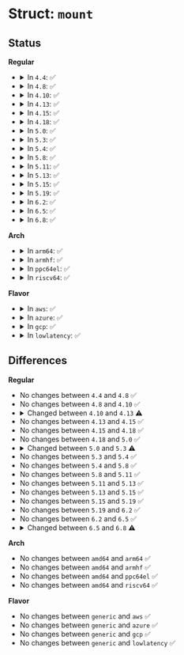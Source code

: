 # Struct: <code>mount</code>

## Status
<b>Regular</b>
<ul>
<li>
<details>
<summary>In <code>4.4</code>: ✅</summary>

```c
struct mount {
    struct hlist_node mnt_hash;
    struct mount *mnt_parent;
    struct dentry *mnt_mountpoint;
    struct vfsmount mnt;
    struct callback_head mnt_rcu;
    struct llist_node mnt_llist;
    struct mnt_pcp *mnt_pcp;
    struct list_head mnt_mounts;
    struct list_head mnt_child;
    struct list_head mnt_instance;
    const char *mnt_devname;
    struct list_head mnt_list;
    struct list_head mnt_expire;
    struct list_head mnt_share;
    struct list_head mnt_slave_list;
    struct list_head mnt_slave;
    struct mount *mnt_master;
    struct mnt_namespace *mnt_ns;
    struct mountpoint *mnt_mp;
    struct hlist_node mnt_mp_list;
    struct hlist_head mnt_fsnotify_marks;
    __u32 mnt_fsnotify_mask;
    int mnt_id;
    int mnt_group_id;
    int mnt_expiry_mark;
    struct hlist_head mnt_pins;
    struct fs_pin mnt_umount;
    struct dentry *mnt_ex_mountpoint;
};
```
</details>
</li>
<li>
<details>
<summary>In <code>4.8</code>: ✅</summary>

```c
struct mount {
    struct hlist_node mnt_hash;
    struct mount *mnt_parent;
    struct dentry *mnt_mountpoint;
    struct vfsmount mnt;
    struct callback_head mnt_rcu;
    struct llist_node mnt_llist;
    struct mnt_pcp *mnt_pcp;
    struct list_head mnt_mounts;
    struct list_head mnt_child;
    struct list_head mnt_instance;
    const char *mnt_devname;
    struct list_head mnt_list;
    struct list_head mnt_expire;
    struct list_head mnt_share;
    struct list_head mnt_slave_list;
    struct list_head mnt_slave;
    struct mount *mnt_master;
    struct mnt_namespace *mnt_ns;
    struct mountpoint *mnt_mp;
    struct hlist_node mnt_mp_list;
    struct hlist_head mnt_fsnotify_marks;
    __u32 mnt_fsnotify_mask;
    int mnt_id;
    int mnt_group_id;
    int mnt_expiry_mark;
    struct hlist_head mnt_pins;
    struct fs_pin mnt_umount;
    struct dentry *mnt_ex_mountpoint;
};
```
</details>
</li>
<li>
<details>
<summary>In <code>4.10</code>: ✅</summary>

```c
struct mount {
    struct hlist_node mnt_hash;
    struct mount *mnt_parent;
    struct dentry *mnt_mountpoint;
    struct vfsmount mnt;
    struct callback_head mnt_rcu;
    struct llist_node mnt_llist;
    struct mnt_pcp *mnt_pcp;
    struct list_head mnt_mounts;
    struct list_head mnt_child;
    struct list_head mnt_instance;
    const char *mnt_devname;
    struct list_head mnt_list;
    struct list_head mnt_expire;
    struct list_head mnt_share;
    struct list_head mnt_slave_list;
    struct list_head mnt_slave;
    struct mount *mnt_master;
    struct mnt_namespace *mnt_ns;
    struct mountpoint *mnt_mp;
    struct hlist_node mnt_mp_list;
    struct hlist_head mnt_fsnotify_marks;
    __u32 mnt_fsnotify_mask;
    int mnt_id;
    int mnt_group_id;
    int mnt_expiry_mark;
    struct hlist_head mnt_pins;
    struct fs_pin mnt_umount;
    struct dentry *mnt_ex_mountpoint;
};
```
</details>
</li>
<li>
<details>
<summary>In <code>4.13</code>: ✅</summary>

```c
struct mount {
    struct hlist_node mnt_hash;
    struct mount *mnt_parent;
    struct dentry *mnt_mountpoint;
    struct vfsmount mnt;
    struct callback_head mnt_rcu;
    struct llist_node mnt_llist;
    struct mnt_pcp *mnt_pcp;
    struct list_head mnt_mounts;
    struct list_head mnt_child;
    struct list_head mnt_instance;
    const char *mnt_devname;
    struct list_head mnt_list;
    struct list_head mnt_expire;
    struct list_head mnt_share;
    struct list_head mnt_slave_list;
    struct list_head mnt_slave;
    struct mount *mnt_master;
    struct mnt_namespace *mnt_ns;
    struct mountpoint *mnt_mp;
    struct hlist_node mnt_mp_list;
    struct list_head mnt_umounting;
    struct fsnotify_mark_connector *mnt_fsnotify_marks;
    __u32 mnt_fsnotify_mask;
    int mnt_id;
    int mnt_group_id;
    int mnt_expiry_mark;
    struct hlist_head mnt_pins;
    struct fs_pin mnt_umount;
    struct dentry *mnt_ex_mountpoint;
};
```
</details>
</li>
<li>
<details>
<summary>In <code>4.15</code>: ✅</summary>

```c
struct mount {
    struct hlist_node mnt_hash;
    struct mount *mnt_parent;
    struct dentry *mnt_mountpoint;
    struct vfsmount mnt;
    struct callback_head mnt_rcu;
    struct llist_node mnt_llist;
    struct mnt_pcp *mnt_pcp;
    struct list_head mnt_mounts;
    struct list_head mnt_child;
    struct list_head mnt_instance;
    const char *mnt_devname;
    struct list_head mnt_list;
    struct list_head mnt_expire;
    struct list_head mnt_share;
    struct list_head mnt_slave_list;
    struct list_head mnt_slave;
    struct mount *mnt_master;
    struct mnt_namespace *mnt_ns;
    struct mountpoint *mnt_mp;
    struct hlist_node mnt_mp_list;
    struct list_head mnt_umounting;
    struct fsnotify_mark_connector *mnt_fsnotify_marks;
    __u32 mnt_fsnotify_mask;
    int mnt_id;
    int mnt_group_id;
    int mnt_expiry_mark;
    struct hlist_head mnt_pins;
    struct fs_pin mnt_umount;
    struct dentry *mnt_ex_mountpoint;
};
```
</details>
</li>
<li>
<details>
<summary>In <code>4.18</code>: ✅</summary>

```c
struct mount {
    struct hlist_node mnt_hash;
    struct mount *mnt_parent;
    struct dentry *mnt_mountpoint;
    struct vfsmount mnt;
    struct callback_head mnt_rcu;
    struct llist_node mnt_llist;
    struct mnt_pcp *mnt_pcp;
    struct list_head mnt_mounts;
    struct list_head mnt_child;
    struct list_head mnt_instance;
    const char *mnt_devname;
    struct list_head mnt_list;
    struct list_head mnt_expire;
    struct list_head mnt_share;
    struct list_head mnt_slave_list;
    struct list_head mnt_slave;
    struct mount *mnt_master;
    struct mnt_namespace *mnt_ns;
    struct mountpoint *mnt_mp;
    struct hlist_node mnt_mp_list;
    struct list_head mnt_umounting;
    struct fsnotify_mark_connector *mnt_fsnotify_marks;
    __u32 mnt_fsnotify_mask;
    int mnt_id;
    int mnt_group_id;
    int mnt_expiry_mark;
    struct hlist_head mnt_pins;
    struct fs_pin mnt_umount;
    struct dentry *mnt_ex_mountpoint;
};
```
</details>
</li>
<li>
<details>
<summary>In <code>5.0</code>: ✅</summary>

```c
struct mount {
    struct hlist_node mnt_hash;
    struct mount *mnt_parent;
    struct dentry *mnt_mountpoint;
    struct vfsmount mnt;
    struct callback_head mnt_rcu;
    struct llist_node mnt_llist;
    struct mnt_pcp *mnt_pcp;
    struct list_head mnt_mounts;
    struct list_head mnt_child;
    struct list_head mnt_instance;
    const char *mnt_devname;
    struct list_head mnt_list;
    struct list_head mnt_expire;
    struct list_head mnt_share;
    struct list_head mnt_slave_list;
    struct list_head mnt_slave;
    struct mount *mnt_master;
    struct mnt_namespace *mnt_ns;
    struct mountpoint *mnt_mp;
    struct hlist_node mnt_mp_list;
    struct list_head mnt_umounting;
    struct fsnotify_mark_connector *mnt_fsnotify_marks;
    __u32 mnt_fsnotify_mask;
    int mnt_id;
    int mnt_group_id;
    int mnt_expiry_mark;
    struct hlist_head mnt_pins;
    struct fs_pin mnt_umount;
    struct dentry *mnt_ex_mountpoint;
};
```
</details>
</li>
<li>
<details>
<summary>In <code>5.3</code>: ✅</summary>

```c
struct mount {
    struct hlist_node mnt_hash;
    struct mount *mnt_parent;
    struct dentry *mnt_mountpoint;
    struct vfsmount mnt;
    struct callback_head mnt_rcu;
    struct llist_node mnt_llist;
    struct mnt_pcp *mnt_pcp;
    struct list_head mnt_mounts;
    struct list_head mnt_child;
    struct list_head mnt_instance;
    const char *mnt_devname;
    struct list_head mnt_list;
    struct list_head mnt_expire;
    struct list_head mnt_share;
    struct list_head mnt_slave_list;
    struct list_head mnt_slave;
    struct mount *mnt_master;
    struct mnt_namespace *mnt_ns;
    struct mountpoint *mnt_mp;
    struct hlist_node mnt_mp_list;
    struct hlist_node mnt_umount;
    struct list_head mnt_umounting;
    struct fsnotify_mark_connector *mnt_fsnotify_marks;
    __u32 mnt_fsnotify_mask;
    int mnt_id;
    int mnt_group_id;
    int mnt_expiry_mark;
    struct hlist_head mnt_pins;
    struct hlist_head mnt_stuck_children;
};
```
</details>
</li>
<li>
<details>
<summary>In <code>5.4</code>: ✅</summary>

```c
struct mount {
    struct hlist_node mnt_hash;
    struct mount *mnt_parent;
    struct dentry *mnt_mountpoint;
    struct vfsmount mnt;
    struct callback_head mnt_rcu;
    struct llist_node mnt_llist;
    struct mnt_pcp *mnt_pcp;
    struct list_head mnt_mounts;
    struct list_head mnt_child;
    struct list_head mnt_instance;
    const char *mnt_devname;
    struct list_head mnt_list;
    struct list_head mnt_expire;
    struct list_head mnt_share;
    struct list_head mnt_slave_list;
    struct list_head mnt_slave;
    struct mount *mnt_master;
    struct mnt_namespace *mnt_ns;
    struct mountpoint *mnt_mp;
    struct hlist_node mnt_mp_list;
    struct hlist_node mnt_umount;
    struct list_head mnt_umounting;
    struct fsnotify_mark_connector *mnt_fsnotify_marks;
    __u32 mnt_fsnotify_mask;
    int mnt_id;
    int mnt_group_id;
    int mnt_expiry_mark;
    struct hlist_head mnt_pins;
    struct hlist_head mnt_stuck_children;
};
```
</details>
</li>
<li>
<details>
<summary>In <code>5.8</code>: ✅</summary>

```c
struct mount {
    struct hlist_node mnt_hash;
    struct mount *mnt_parent;
    struct dentry *mnt_mountpoint;
    struct vfsmount mnt;
    struct callback_head mnt_rcu;
    struct llist_node mnt_llist;
    struct mnt_pcp *mnt_pcp;
    struct list_head mnt_mounts;
    struct list_head mnt_child;
    struct list_head mnt_instance;
    const char *mnt_devname;
    struct list_head mnt_list;
    struct list_head mnt_expire;
    struct list_head mnt_share;
    struct list_head mnt_slave_list;
    struct list_head mnt_slave;
    struct mount *mnt_master;
    struct mnt_namespace *mnt_ns;
    struct mountpoint *mnt_mp;
    struct hlist_node mnt_mp_list;
    struct hlist_node mnt_umount;
    struct list_head mnt_umounting;
    struct fsnotify_mark_connector *mnt_fsnotify_marks;
    __u32 mnt_fsnotify_mask;
    int mnt_id;
    int mnt_group_id;
    int mnt_expiry_mark;
    struct hlist_head mnt_pins;
    struct hlist_head mnt_stuck_children;
};
```
</details>
</li>
<li>
<details>
<summary>In <code>5.11</code>: ✅</summary>

```c
struct mount {
    struct hlist_node mnt_hash;
    struct mount *mnt_parent;
    struct dentry *mnt_mountpoint;
    struct vfsmount mnt;
    struct callback_head mnt_rcu;
    struct llist_node mnt_llist;
    struct mnt_pcp *mnt_pcp;
    struct list_head mnt_mounts;
    struct list_head mnt_child;
    struct list_head mnt_instance;
    const char *mnt_devname;
    struct list_head mnt_list;
    struct list_head mnt_expire;
    struct list_head mnt_share;
    struct list_head mnt_slave_list;
    struct list_head mnt_slave;
    struct mount *mnt_master;
    struct mnt_namespace *mnt_ns;
    struct mountpoint *mnt_mp;
    struct hlist_node mnt_mp_list;
    struct hlist_node mnt_umount;
    struct list_head mnt_umounting;
    struct fsnotify_mark_connector *mnt_fsnotify_marks;
    __u32 mnt_fsnotify_mask;
    int mnt_id;
    int mnt_group_id;
    int mnt_expiry_mark;
    struct hlist_head mnt_pins;
    struct hlist_head mnt_stuck_children;
};
```
</details>
</li>
<li>
<details>
<summary>In <code>5.13</code>: ✅</summary>

```c
struct mount {
    struct hlist_node mnt_hash;
    struct mount *mnt_parent;
    struct dentry *mnt_mountpoint;
    struct vfsmount mnt;
    struct callback_head mnt_rcu;
    struct llist_node mnt_llist;
    struct mnt_pcp *mnt_pcp;
    struct list_head mnt_mounts;
    struct list_head mnt_child;
    struct list_head mnt_instance;
    const char *mnt_devname;
    struct list_head mnt_list;
    struct list_head mnt_expire;
    struct list_head mnt_share;
    struct list_head mnt_slave_list;
    struct list_head mnt_slave;
    struct mount *mnt_master;
    struct mnt_namespace *mnt_ns;
    struct mountpoint *mnt_mp;
    struct hlist_node mnt_mp_list;
    struct hlist_node mnt_umount;
    struct list_head mnt_umounting;
    struct fsnotify_mark_connector *mnt_fsnotify_marks;
    __u32 mnt_fsnotify_mask;
    int mnt_id;
    int mnt_group_id;
    int mnt_expiry_mark;
    struct hlist_head mnt_pins;
    struct hlist_head mnt_stuck_children;
};
```
</details>
</li>
<li>
<details>
<summary>In <code>5.15</code>: ✅</summary>

```c
struct mount {
    struct hlist_node mnt_hash;
    struct mount *mnt_parent;
    struct dentry *mnt_mountpoint;
    struct vfsmount mnt;
    struct callback_head mnt_rcu;
    struct llist_node mnt_llist;
    struct mnt_pcp *mnt_pcp;
    struct list_head mnt_mounts;
    struct list_head mnt_child;
    struct list_head mnt_instance;
    const char *mnt_devname;
    struct list_head mnt_list;
    struct list_head mnt_expire;
    struct list_head mnt_share;
    struct list_head mnt_slave_list;
    struct list_head mnt_slave;
    struct mount *mnt_master;
    struct mnt_namespace *mnt_ns;
    struct mountpoint *mnt_mp;
    struct hlist_node mnt_mp_list;
    struct hlist_node mnt_umount;
    struct list_head mnt_umounting;
    struct fsnotify_mark_connector *mnt_fsnotify_marks;
    __u32 mnt_fsnotify_mask;
    int mnt_id;
    int mnt_group_id;
    int mnt_expiry_mark;
    struct hlist_head mnt_pins;
    struct hlist_head mnt_stuck_children;
};
```
</details>
</li>
<li>
<details>
<summary>In <code>5.19</code>: ✅</summary>

```c
struct mount {
    struct hlist_node mnt_hash;
    struct mount *mnt_parent;
    struct dentry *mnt_mountpoint;
    struct vfsmount mnt;
    struct callback_head mnt_rcu;
    struct llist_node mnt_llist;
    struct mnt_pcp *mnt_pcp;
    struct list_head mnt_mounts;
    struct list_head mnt_child;
    struct list_head mnt_instance;
    const char *mnt_devname;
    struct list_head mnt_list;
    struct list_head mnt_expire;
    struct list_head mnt_share;
    struct list_head mnt_slave_list;
    struct list_head mnt_slave;
    struct mount *mnt_master;
    struct mnt_namespace *mnt_ns;
    struct mountpoint *mnt_mp;
    struct hlist_node mnt_mp_list;
    struct hlist_node mnt_umount;
    struct list_head mnt_umounting;
    struct fsnotify_mark_connector *mnt_fsnotify_marks;
    __u32 mnt_fsnotify_mask;
    int mnt_id;
    int mnt_group_id;
    int mnt_expiry_mark;
    struct hlist_head mnt_pins;
    struct hlist_head mnt_stuck_children;
};
```
</details>
</li>
<li>
<details>
<summary>In <code>6.2</code>: ✅</summary>

```c
struct mount {
    struct hlist_node mnt_hash;
    struct mount *mnt_parent;
    struct dentry *mnt_mountpoint;
    struct vfsmount mnt;
    struct callback_head mnt_rcu;
    struct llist_node mnt_llist;
    struct mnt_pcp *mnt_pcp;
    struct list_head mnt_mounts;
    struct list_head mnt_child;
    struct list_head mnt_instance;
    const char *mnt_devname;
    struct list_head mnt_list;
    struct list_head mnt_expire;
    struct list_head mnt_share;
    struct list_head mnt_slave_list;
    struct list_head mnt_slave;
    struct mount *mnt_master;
    struct mnt_namespace *mnt_ns;
    struct mountpoint *mnt_mp;
    struct hlist_node mnt_mp_list;
    struct hlist_node mnt_umount;
    struct list_head mnt_umounting;
    struct fsnotify_mark_connector *mnt_fsnotify_marks;
    __u32 mnt_fsnotify_mask;
    int mnt_id;
    int mnt_group_id;
    int mnt_expiry_mark;
    struct hlist_head mnt_pins;
    struct hlist_head mnt_stuck_children;
};
```
</details>
</li>
<li>
<details>
<summary>In <code>6.5</code>: ✅</summary>

```c
struct mount {
    struct hlist_node mnt_hash;
    struct mount *mnt_parent;
    struct dentry *mnt_mountpoint;
    struct vfsmount mnt;
    struct callback_head mnt_rcu;
    struct llist_node mnt_llist;
    struct mnt_pcp *mnt_pcp;
    struct list_head mnt_mounts;
    struct list_head mnt_child;
    struct list_head mnt_instance;
    const char *mnt_devname;
    struct list_head mnt_list;
    struct list_head mnt_expire;
    struct list_head mnt_share;
    struct list_head mnt_slave_list;
    struct list_head mnt_slave;
    struct mount *mnt_master;
    struct mnt_namespace *mnt_ns;
    struct mountpoint *mnt_mp;
    struct hlist_node mnt_mp_list;
    struct hlist_node mnt_umount;
    struct list_head mnt_umounting;
    struct fsnotify_mark_connector *mnt_fsnotify_marks;
    __u32 mnt_fsnotify_mask;
    int mnt_id;
    int mnt_group_id;
    int mnt_expiry_mark;
    struct hlist_head mnt_pins;
    struct hlist_head mnt_stuck_children;
};
```
</details>
</li>
<li>
<details>
<summary>In <code>6.8</code>: ✅</summary>

```c
struct mount {
    struct hlist_node mnt_hash;
    struct mount *mnt_parent;
    struct dentry *mnt_mountpoint;
    struct vfsmount mnt;
    struct callback_head mnt_rcu;
    struct llist_node mnt_llist;
    struct mnt_pcp *mnt_pcp;
    struct list_head mnt_mounts;
    struct list_head mnt_child;
    struct list_head mnt_instance;
    const char *mnt_devname;
    struct rb_node mnt_node;
    struct list_head mnt_list;
    struct list_head mnt_expire;
    struct list_head mnt_share;
    struct list_head mnt_slave_list;
    struct list_head mnt_slave;
    struct mount *mnt_master;
    struct mnt_namespace *mnt_ns;
    struct mountpoint *mnt_mp;
    struct hlist_node mnt_mp_list;
    struct hlist_node mnt_umount;
    struct list_head mnt_umounting;
    struct fsnotify_mark_connector *mnt_fsnotify_marks;
    __u32 mnt_fsnotify_mask;
    int mnt_id;
    u64 mnt_id_unique;
    int mnt_group_id;
    int mnt_expiry_mark;
    struct hlist_head mnt_pins;
    struct hlist_head mnt_stuck_children;
};
```
</details>
</li>
</ul>
<b>Arch</b>
<ul>
<li>
<details>
<summary>In <code>arm64</code>: ✅</summary>

```c
struct mount {
    struct hlist_node mnt_hash;
    struct mount *mnt_parent;
    struct dentry *mnt_mountpoint;
    struct vfsmount mnt;
    struct callback_head mnt_rcu;
    struct llist_node mnt_llist;
    struct mnt_pcp *mnt_pcp;
    struct list_head mnt_mounts;
    struct list_head mnt_child;
    struct list_head mnt_instance;
    const char *mnt_devname;
    struct list_head mnt_list;
    struct list_head mnt_expire;
    struct list_head mnt_share;
    struct list_head mnt_slave_list;
    struct list_head mnt_slave;
    struct mount *mnt_master;
    struct mnt_namespace *mnt_ns;
    struct mountpoint *mnt_mp;
    struct hlist_node mnt_mp_list;
    struct hlist_node mnt_umount;
    struct list_head mnt_umounting;
    struct fsnotify_mark_connector *mnt_fsnotify_marks;
    __u32 mnt_fsnotify_mask;
    int mnt_id;
    int mnt_group_id;
    int mnt_expiry_mark;
    struct hlist_head mnt_pins;
    struct hlist_head mnt_stuck_children;
};
```
</details>
</li>
<li>
<details>
<summary>In <code>armhf</code>: ✅</summary>

```c
struct mount {
    struct hlist_node mnt_hash;
    struct mount *mnt_parent;
    struct dentry *mnt_mountpoint;
    struct vfsmount mnt;
    struct callback_head mnt_rcu;
    struct llist_node mnt_llist;
    struct mnt_pcp *mnt_pcp;
    struct list_head mnt_mounts;
    struct list_head mnt_child;
    struct list_head mnt_instance;
    const char *mnt_devname;
    struct list_head mnt_list;
    struct list_head mnt_expire;
    struct list_head mnt_share;
    struct list_head mnt_slave_list;
    struct list_head mnt_slave;
    struct mount *mnt_master;
    struct mnt_namespace *mnt_ns;
    struct mountpoint *mnt_mp;
    struct hlist_node mnt_mp_list;
    struct hlist_node mnt_umount;
    struct list_head mnt_umounting;
    struct fsnotify_mark_connector *mnt_fsnotify_marks;
    __u32 mnt_fsnotify_mask;
    int mnt_id;
    int mnt_group_id;
    int mnt_expiry_mark;
    struct hlist_head mnt_pins;
    struct hlist_head mnt_stuck_children;
};
```
</details>
</li>
<li>
<details>
<summary>In <code>ppc64el</code>: ✅</summary>

```c
struct mount {
    struct hlist_node mnt_hash;
    struct mount *mnt_parent;
    struct dentry *mnt_mountpoint;
    struct vfsmount mnt;
    struct callback_head mnt_rcu;
    struct llist_node mnt_llist;
    struct mnt_pcp *mnt_pcp;
    struct list_head mnt_mounts;
    struct list_head mnt_child;
    struct list_head mnt_instance;
    const char *mnt_devname;
    struct list_head mnt_list;
    struct list_head mnt_expire;
    struct list_head mnt_share;
    struct list_head mnt_slave_list;
    struct list_head mnt_slave;
    struct mount *mnt_master;
    struct mnt_namespace *mnt_ns;
    struct mountpoint *mnt_mp;
    struct hlist_node mnt_mp_list;
    struct hlist_node mnt_umount;
    struct list_head mnt_umounting;
    struct fsnotify_mark_connector *mnt_fsnotify_marks;
    __u32 mnt_fsnotify_mask;
    int mnt_id;
    int mnt_group_id;
    int mnt_expiry_mark;
    struct hlist_head mnt_pins;
    struct hlist_head mnt_stuck_children;
};
```
</details>
</li>
<li>
<details>
<summary>In <code>riscv64</code>: ✅</summary>

```c
struct mount {
    struct hlist_node mnt_hash;
    struct mount *mnt_parent;
    struct dentry *mnt_mountpoint;
    struct vfsmount mnt;
    struct callback_head mnt_rcu;
    struct llist_node mnt_llist;
    struct mnt_pcp *mnt_pcp;
    struct list_head mnt_mounts;
    struct list_head mnt_child;
    struct list_head mnt_instance;
    const char *mnt_devname;
    struct list_head mnt_list;
    struct list_head mnt_expire;
    struct list_head mnt_share;
    struct list_head mnt_slave_list;
    struct list_head mnt_slave;
    struct mount *mnt_master;
    struct mnt_namespace *mnt_ns;
    struct mountpoint *mnt_mp;
    struct hlist_node mnt_mp_list;
    struct hlist_node mnt_umount;
    struct list_head mnt_umounting;
    struct fsnotify_mark_connector *mnt_fsnotify_marks;
    __u32 mnt_fsnotify_mask;
    int mnt_id;
    int mnt_group_id;
    int mnt_expiry_mark;
    struct hlist_head mnt_pins;
    struct hlist_head mnt_stuck_children;
};
```
</details>
</li>
</ul>
<b>Flavor</b>
<ul>
<li>
<details>
<summary>In <code>aws</code>: ✅</summary>

```c
struct mount {
    struct hlist_node mnt_hash;
    struct mount *mnt_parent;
    struct dentry *mnt_mountpoint;
    struct vfsmount mnt;
    struct callback_head mnt_rcu;
    struct llist_node mnt_llist;
    struct mnt_pcp *mnt_pcp;
    struct list_head mnt_mounts;
    struct list_head mnt_child;
    struct list_head mnt_instance;
    const char *mnt_devname;
    struct list_head mnt_list;
    struct list_head mnt_expire;
    struct list_head mnt_share;
    struct list_head mnt_slave_list;
    struct list_head mnt_slave;
    struct mount *mnt_master;
    struct mnt_namespace *mnt_ns;
    struct mountpoint *mnt_mp;
    struct hlist_node mnt_mp_list;
    struct hlist_node mnt_umount;
    struct list_head mnt_umounting;
    struct fsnotify_mark_connector *mnt_fsnotify_marks;
    __u32 mnt_fsnotify_mask;
    int mnt_id;
    int mnt_group_id;
    int mnt_expiry_mark;
    struct hlist_head mnt_pins;
    struct hlist_head mnt_stuck_children;
};
```
</details>
</li>
<li>
<details>
<summary>In <code>azure</code>: ✅</summary>

```c
struct mount {
    struct hlist_node mnt_hash;
    struct mount *mnt_parent;
    struct dentry *mnt_mountpoint;
    struct vfsmount mnt;
    struct callback_head mnt_rcu;
    struct llist_node mnt_llist;
    struct mnt_pcp *mnt_pcp;
    struct list_head mnt_mounts;
    struct list_head mnt_child;
    struct list_head mnt_instance;
    const char *mnt_devname;
    struct list_head mnt_list;
    struct list_head mnt_expire;
    struct list_head mnt_share;
    struct list_head mnt_slave_list;
    struct list_head mnt_slave;
    struct mount *mnt_master;
    struct mnt_namespace *mnt_ns;
    struct mountpoint *mnt_mp;
    struct hlist_node mnt_mp_list;
    struct hlist_node mnt_umount;
    struct list_head mnt_umounting;
    struct fsnotify_mark_connector *mnt_fsnotify_marks;
    __u32 mnt_fsnotify_mask;
    int mnt_id;
    int mnt_group_id;
    int mnt_expiry_mark;
    struct hlist_head mnt_pins;
    struct hlist_head mnt_stuck_children;
};
```
</details>
</li>
<li>
<details>
<summary>In <code>gcp</code>: ✅</summary>

```c
struct mount {
    struct hlist_node mnt_hash;
    struct mount *mnt_parent;
    struct dentry *mnt_mountpoint;
    struct vfsmount mnt;
    struct callback_head mnt_rcu;
    struct llist_node mnt_llist;
    struct mnt_pcp *mnt_pcp;
    struct list_head mnt_mounts;
    struct list_head mnt_child;
    struct list_head mnt_instance;
    const char *mnt_devname;
    struct list_head mnt_list;
    struct list_head mnt_expire;
    struct list_head mnt_share;
    struct list_head mnt_slave_list;
    struct list_head mnt_slave;
    struct mount *mnt_master;
    struct mnt_namespace *mnt_ns;
    struct mountpoint *mnt_mp;
    struct hlist_node mnt_mp_list;
    struct hlist_node mnt_umount;
    struct list_head mnt_umounting;
    struct fsnotify_mark_connector *mnt_fsnotify_marks;
    __u32 mnt_fsnotify_mask;
    int mnt_id;
    int mnt_group_id;
    int mnt_expiry_mark;
    struct hlist_head mnt_pins;
    struct hlist_head mnt_stuck_children;
};
```
</details>
</li>
<li>
<details>
<summary>In <code>lowlatency</code>: ✅</summary>

```c
struct mount {
    struct hlist_node mnt_hash;
    struct mount *mnt_parent;
    struct dentry *mnt_mountpoint;
    struct vfsmount mnt;
    struct callback_head mnt_rcu;
    struct llist_node mnt_llist;
    struct mnt_pcp *mnt_pcp;
    struct list_head mnt_mounts;
    struct list_head mnt_child;
    struct list_head mnt_instance;
    const char *mnt_devname;
    struct list_head mnt_list;
    struct list_head mnt_expire;
    struct list_head mnt_share;
    struct list_head mnt_slave_list;
    struct list_head mnt_slave;
    struct mount *mnt_master;
    struct mnt_namespace *mnt_ns;
    struct mountpoint *mnt_mp;
    struct hlist_node mnt_mp_list;
    struct hlist_node mnt_umount;
    struct list_head mnt_umounting;
    struct fsnotify_mark_connector *mnt_fsnotify_marks;
    __u32 mnt_fsnotify_mask;
    int mnt_id;
    int mnt_group_id;
    int mnt_expiry_mark;
    struct hlist_head mnt_pins;
    struct hlist_head mnt_stuck_children;
};
```
</details>
</li>
</ul>

## Differences
<b>Regular</b>
<ul>
<li>
No changes between <code>4.4</code> and <code>4.8</code> ✅
</li>
<li>
No changes between <code>4.8</code> and <code>4.10</code> ✅
</li>
<li>
<details>
<summary>Changed between <code>4.10</code> and <code>4.13</code> ⚠️</summary>
<ul>
<li>
<b>Field added. </b>
<code>struct list_head mnt_umounting</code>
</li>
<li>
<b>Field type changed. </b>
<code>struct hlist_head mnt_fsnotify_marks</code> ➡️ <code>struct fsnotify_mark_connector *mnt_fsnotify_marks</code>
</li>
</ul>
</details>
</li>
<li>
No changes between <code>4.13</code> and <code>4.15</code> ✅
</li>
<li>
No changes between <code>4.15</code> and <code>4.18</code> ✅
</li>
<li>
No changes between <code>4.18</code> and <code>5.0</code> ✅
</li>
<li>
<details>
<summary>Changed between <code>5.0</code> and <code>5.3</code> ⚠️</summary>
<ul>
<li>
<b>Field added. </b>
<code>struct hlist_head mnt_stuck_children</code>
</li>
<li>
<b>Field removed. </b>
<code>struct dentry *mnt_ex_mountpoint</code>
</li>
<li>
<b>Field type changed. </b>
<code>struct fs_pin mnt_umount</code> ➡️ <code>struct hlist_node mnt_umount</code>
</li>
</ul>
</details>
</li>
<li>
No changes between <code>5.3</code> and <code>5.4</code> ✅
</li>
<li>
No changes between <code>5.4</code> and <code>5.8</code> ✅
</li>
<li>
No changes between <code>5.8</code> and <code>5.11</code> ✅
</li>
<li>
No changes between <code>5.11</code> and <code>5.13</code> ✅
</li>
<li>
No changes between <code>5.13</code> and <code>5.15</code> ✅
</li>
<li>
No changes between <code>5.15</code> and <code>5.19</code> ✅
</li>
<li>
No changes between <code>5.19</code> and <code>6.2</code> ✅
</li>
<li>
No changes between <code>6.2</code> and <code>6.5</code> ✅
</li>
<li>
<details>
<summary>Changed between <code>6.5</code> and <code>6.8</code> ⚠️</summary>
<ul>
<li>
<b>Field added. </b>
<code>struct rb_node mnt_node</code>
</li>
<li>
<b>Field added. </b>
<code>u64 mnt_id_unique</code>
</li>
</ul>
</details>
</li>
</ul>
<b>Arch</b>
<ul>
<li>
No changes between <code>amd64</code> and <code>arm64</code> ✅
</li>
<li>
No changes between <code>amd64</code> and <code>armhf</code> ✅
</li>
<li>
No changes between <code>amd64</code> and <code>ppc64el</code> ✅
</li>
<li>
No changes between <code>amd64</code> and <code>riscv64</code> ✅
</li>
</ul>
<b>Flavor</b>
<ul>
<li>
No changes between <code>generic</code> and <code>aws</code> ✅
</li>
<li>
No changes between <code>generic</code> and <code>azure</code> ✅
</li>
<li>
No changes between <code>generic</code> and <code>gcp</code> ✅
</li>
<li>
No changes between <code>generic</code> and <code>lowlatency</code> ✅
</li>
</ul>
